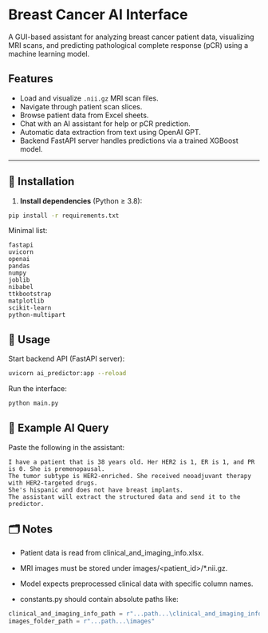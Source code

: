 # Breast Cancer AI Interface

A GUI-based assistant for analyzing breast cancer patient data, visualizing MRI scans, and predicting pathological complete response (pCR) using a machine learning model.

## Features

- Load and visualize `.nii.gz` MRI scan files.
- Navigate through patient scan slices.
- Browse patient data from Excel sheets.
- Chat with an AI assistant for help or pCR prediction.
- Automatic data extraction from text using OpenAI GPT.
- Backend FastAPI server handles predictions via a trained XGBoost model.

---

## 🔧 Installation

1. **Install dependencies** (Python ≥ 3.8):

```bash
pip install -r requirements.txt
```
Minimal list:
```text
fastapi
uvicorn
openai
pandas
numpy
joblib
nibabel
ttkbootstrap
matplotlib
scikit-learn
python-multipart
```
## 🚀 Usage
Start backend API (FastAPI server):

```bash
uvicorn ai_predictor:app --reload
```
Run the interface:
```bash
python main.py
```

## 🧠 Example AI Query
Paste the following in the assistant:

```text
I have a patient that is 38 years old. Her HER2 is 1, ER is 1, and PR is 0. She is premenopausal. 
The tumor subtype is HER2-enriched. She received neoadjuvant therapy with HER2-targeted drugs. 
She's hispanic and does not have breast implants.
The assistant will extract the structured data and send it to the predictor.
```

## 🗂️ Notes
- Patient data is read from clinical_and_imaging_info.xlsx.

- MRI images must be stored under images/<patient_id>/*.nii.gz.

- Model expects preprocessed clinical data with specific column names.

- constants.py should contain absolute paths like:

```python
clinical_and_imaging_info_path = r"...path...\clinical_and_imaging_info.xlsx"
images_folder_path = r"...path...\images"
```
